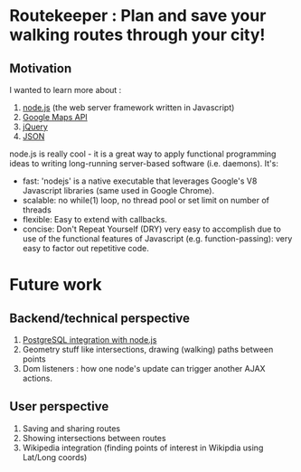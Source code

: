 # Routekeeper : Plan and save your walking routes through your city! 

## Motivation

I wanted to learn more about :

1. [node.js](http://nodejs.org) (the web server framework written in Javascript)
1. [Google Maps API](http://code.google.com/apis/maps/documentation/geocoding/#ReverseGeocoding)
1. [jQuery](http://api.jquery.com/)
1. [JSON](http://json.org/)

node.js is really cool - it is a great way to apply functional
programming ideas to writing long-running server-based software (i.e. daemons). It's:

* fast: 'nodejs' is a native executable that leverages Google's V8 Javascript libraries (same used in Google Chrome).
* scalable: no while(1) loop, no thread pool or set limit on number of threads
* flexible: Easy to extend with callbacks.
* concise: Don't Repeat Yourself (DRY) very easy to accomplish due to use of the functional features of Javascript (e.g. function-passing): very easy to factor out repetitive code.

# Future work

## Backend/technical perspective

1. [PostgreSQL integration with node.js](http://github.com/ry/node_postgres)
2. Geometry stuff like intersections, drawing (walking) paths between points
3. Dom listeners : how one node's update can trigger another AJAX actions.

## User perspective

1. Saving and sharing routes 
1. Showing intersections between routes
1. Wikipedia integration (finding points of interest in Wikipdia using
Lat/Long coords)

